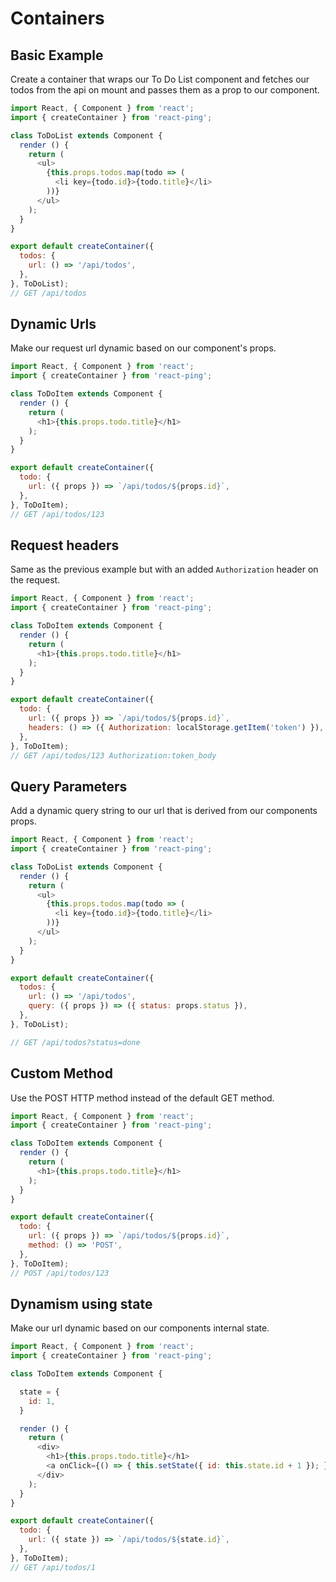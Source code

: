 # Containers

## Basic Example

Create a container that wraps our To Do List component and fetches our todos from the api on mount and passes them as a prop to our component.

```javascript
import React, { Component } from 'react';
import { createContainer } from 'react-ping';

class ToDoList extends Component {
  render () {
    return (
      <ul>
        {this.props.todos.map(todo => (
          <li key={todo.id}>{todo.title}</li>
        ))}
      </ul>
    );
  }
}

export default createContainer({
  todos: {
    url: () => '/api/todos',
  },
}, ToDoList);
// GET /api/todos
```

## Dynamic Urls

Make our request url dynamic based on our component's props.

```javascript
import React, { Component } from 'react';
import { createContainer } from 'react-ping';

class ToDoItem extends Component {
  render () {
    return (
      <h1>{this.props.todo.title}</h1>
    );
  }
}

export default createContainer({
  todo: {
    url: ({ props }) => `/api/todos/${props.id}`,
  },
}, ToDoItem);
// GET /api/todos/123
```

## Request headers

Same as the previous example but with an added `Authorization` header on the request.

```javascript
import React, { Component } from 'react';
import { createContainer } from 'react-ping';

class ToDoItem extends Component {
  render () {
    return (
      <h1>{this.props.todo.title}</h1>
    );
  }
}

export default createContainer({
  todo: {
    url: ({ props }) => `/api/todos/${props.id}`,
    headers: () => ({ Authorization: localStorage.getItem('token') }),
  },
}, ToDoItem);
// GET /api/todos/123 Authorization:token_body
```

## Query Parameters

Add a dynamic query string to our url that is derived from our components props.

```javascript
import React, { Component } from 'react';
import { createContainer } from 'react-ping';

class ToDoList extends Component {
  render () {
    return (
      <ul>
        {this.props.todos.map(todo => (
          <li key={todo.id}>{todo.title}</li>
        ))}
      </ul>
    );
  }
}

export default createContainer({
  todos: {
    url: () => '/api/todos',
    query: ({ props }) => ({ status: props.status }),
  },
}, ToDoList);

// GET /api/todos?status=done
```

## Custom Method

Use the POST HTTP method instead of the default GET method.

```javascript
import React, { Component } from 'react';
import { createContainer } from 'react-ping';

class ToDoItem extends Component {
  render () {
    return (
      <h1>{this.props.todo.title}</h1>
    );
  }
}

export default createContainer({
  todo: {
    url: ({ props }) => `/api/todos/${props.id}`,
    method: () => 'POST',
  },
}, ToDoItem);
// POST /api/todos/123
```

## Dynamism using state

Make our url dynamic based on our components internal state.

```javascript
import React, { Component } from 'react';
import { createContainer } from 'react-ping';

class ToDoItem extends Component {

  state = {
    id: 1,
  }

  render () {
    return (
      <div>
        <h1>{this.props.todo.title}</h1>
        <a onClick={() => { this.setState({ id: this.state.id + 1 }); }}>Next Item</a>
      </div>
    );
  }
}

export default createContainer({
  todo: {
    url: ({ state }) => `/api/todos/${state.id}`,
  },
}, ToDoItem);
// GET /api/todos/1
```
